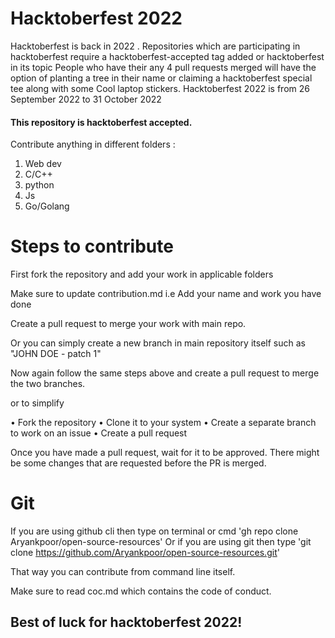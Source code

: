 
# Hacktoberfest 2022
Hacktoberfest is back in 2022 . Repositories which are participating in hacktoberfest require a hacktoberfest-accepted tag added or hacktoberfest in its topic
People who have their any 4 pull requests merged will have the option of planting a tree in their name or claiming a hacktoberfest special tee along with some 
Cool laptop stickers. Hacktoberfest 2022 is from 26 September 2022 to 31 October 2022

#### This repository is hacktoberfest accepted.
Contribute anything in different folders :
1. Web dev
2. C/C++
3. python
4. Js
5. Go/Golang

# Steps to contribute
First fork the repository and add your work in applicable folders

Make sure to update contribution.md i.e Add your name and work you have done

Create a pull request to merge your work with main repo.

Or you can simply create a new branch in main repository itself such as "JOHN DOE - patch 1"

Now again follow the same steps above and create a pull request to merge the two branches.

or to simplify

• Fork the repository
• Clone it to your system
• Create a separate branch to work on an issue
• Create a pull request

Once you have made a pull request, wait for it to be approved. There might be some changes that are requested before the PR is merged.

# Git
If you are using github cli then type on terminal or cmd 'gh repo clone Aryankpoor/open-source-resources'
Or if you are using git then type 'git clone https://github.com/Aryankpoor/open-source-resources.git'

That way you can contribute from command line itself.

Make sure to read coc.md which contains the code of conduct.

## Best of luck for hacktoberfest 2022!
